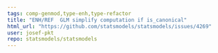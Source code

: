 ```yaml
---
tags: comp-genmod,type-enh,type-refactor
title: "ENH/REF  GLM simplify computation if is_canonical"
html_url: "https://github.com/statsmodels/statsmodels/issues/4269"
user: josef-pkt
repo: statsmodels/statsmodels
---
```


